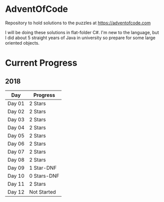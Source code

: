 # AdventOfCode
Repository to hold solutions to the puzzles at https://adventofcode.com

I will be doing these solutions in flat-folder C#. I'm new to the language, but I did about 5 straight years of Java in university so prepare for some large oriented objects.

# Current Progress
## 2018
| Day    | Progress    |
|--------|-------------|
| Day 01 | 2 Stars     |
| Day 02 | 2 Stars     |
| Day 03 | 2 Stars     |
| Day 04 | 2 Stars     |
| Day 05 | 2 Stars     |
| Day 06 | 2 Stars     |
| Day 07 | 2 Stars     |
| Day 08 | 2 Stars     |
| Day 09 | 1 Star-DNF  |
| Day 10 | 0 Stars-DNF |
| Day 11 | 2 Stars     |
| Day 12 | Not Started |
